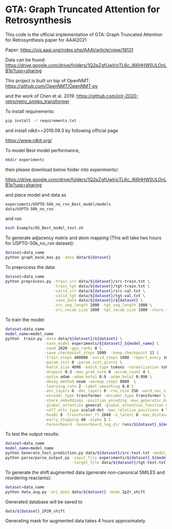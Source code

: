 # GTA: Graph Truncated Attention for Retrosynthesis

This code is the official implementation of GTA: Graph Truncated Attention for Retrosynthesis paper for AAAI2021

Paper: https://ojs.aaai.org/index.php/AAAI/article/view/16131

Data can be found: https://drive.google.com/drive/folders/1Q2pZgfUwIricTL6c_I66HHW5ULOnLB1p?usp=sharing

This project is built on top of OpenNMT: https://github.com/OpenNMT/OpenNMT-py

and the work of Chen et al. 2019: https://github.com/iclr-2020-retro/retro_smiles_transformer

To install requirements:

```bash
pip install -r requirements.txt
```

and install rdkit==2019.09.3 by following official page 

https://www.rdkit.org/


To model Best model performance,

```bash
mkdir experiments
```

then please download below folder into experiments/:

https://drive.google.com/drive/folders/1Q2pZgfUwIricTL6c_I66HHW5ULOnLB1p?usp=sharing

and place model and data as 

```bash
experiemnts/USPTO-50k_no_rxn_Best_model/models
data/USPTO-50k_no_rxn
```

and run

```bash
bash Example/05_Best_model_test.sh
```

To generate adjacency matrix and atom mapping (This will take two hours for USPTO-50k_no_rxn dataset):

```bash
dataset=data_name
python graph_mask_max.py -data data/${dataset}
```

To preprocess the data:

```bash
dataset=data_name
python preprocess.py -train_src data/${dataset}/src-train.txt \
                     -train_tgt data/${dataset}/tgt-train.txt \
                     -valid_src data/${dataset}/src-val.txt \
                     -valid_tgt data/${dataset}/tgt-val.txt \
                     -save_data data/${dataset}/${dataset} \
                     -src_seq_length 1000 -tgt_seq_length 1000 \
                     -src_vocab_size 1000 -tgt_vocab_size 1000 -share_vocab
```

To train the model:

```bash
dataset=data_name
model_name=model_name
python  train.py -data data/${dataset}/${dataset} \
                 -save_model experiments/${dataset}_${model_name} \
                 -seed 2020 -gpu_ranks 0 \
                 -save_checkpoint_steps 1000  -keep_checkpoint 11 \
                 -train_steps 400000 -valid_steps 1000 -report_every 1000 \
                 -param_init 0 -param_init_glorot \
                 -batch_size 4096 -batch_type tokens -normalization tokens \
                 -dropout 0.3 -max_grad_norm 0 -accum_count 4 \
                 -optim adam -adam_beta1 0.9 -adam_beta2 0.998 \
                 -decay_method noam -warmup_steps 8000  \
                 -learning_rate 2 -label_smoothing 0.0 \
                 -enc_layers 6 -dec_layers 6 -rnn_size 256 -word_vec_size 256 \
                 -encoder_type transformer -decoder_type transformer \
                 -share_embeddings -position_encoding -max_generator_batches 0 \
                 -global_attention general -global_attention_function softmax \
                 -self_attn_type scaled-dot -max_relative_positions 4 \
                 -heads 8 -transformer_ff 2048 -n_latent 0 -max_distance 1 2 3 4 \
                 -early_stopping 40 -alpha 1 \
                 -tensorboard -tensorboard_log_dir runs/${dataset}_${model_name} 2>&1 | tee train_$model_name.log


```

To test the output results:

```bash
dataset=data_name
model_name=model_name
python Generate_test_prediction.py data/${dataset}/src-test.txt -model_path experiments/${dataset}_${model_name}
python parse/parse_output.py -input_file experiments/${dataset}_${model_name}/pred/output \
                             -target_file data/${dataset}/tgt-test.txt -beam_size 10
```

To generate the shift augmented data (generate non-canonical SMILES and reordering reactants):

```bash
dataset=data_name
python data_aug.py -ori_data data/${dataset} -mode 2p2r_shift
```

Generated database will be saved to

```bash
data/${dataset}_2P2R_shift
```

Generating mask for augmented data takes 4 hours approximately.
